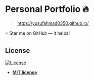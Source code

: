 # Personal Portfolio 🔥
> https://yusufahmad0350.github.io/

:star: Star me on GitHub — it helps!

## License
[![License](http://img.shields.io/:license-mit-blue.svg?style=flat-square)](http://badges.mit-license.org)

- **[MIT license](http://opensource.org/licenses/mit-license.php)**
